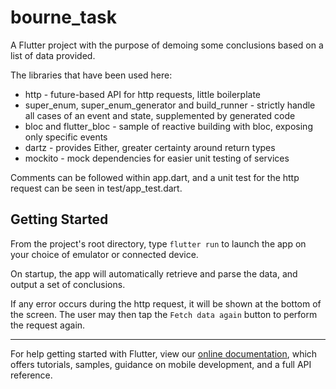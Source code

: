 # bourne_task

A Flutter project with the purpose of demoing some conclusions based on a list of data provided.

The libraries that have been used here:
* http - future-based API for http requests, little boilerplate
* super_enum, super_enum_generator and build_runner - strictly handle all cases of an event and state, supplemented by generated code
* bloc and flutter_bloc - sample of reactive building with bloc, exposing only specific events
* dartz - provides Either, greater certainty around return types
* mockito - mock dependencies for easier unit testing of services

Comments can be followed within app.dart, and a unit test for the http request can be seen in test/app_test.dart.

## Getting Started

From the project's root directory, type `flutter run` to launch the app on your choice of emulator or connected device.

On startup, the app will automatically retrieve and parse the data, and output a set of conclusions.

If any error occurs during the http request, it will be shown at the bottom of the screen. The user may then tap the `Fetch data again` button to perform the request again.

---

For help getting started with Flutter, view our
[online documentation](https://flutter.dev/docs), which offers tutorials,
samples, guidance on mobile development, and a full API reference.
